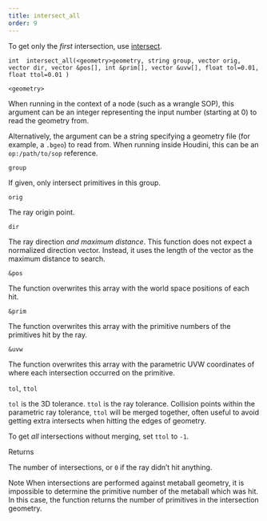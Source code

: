 ```yaml
---
title: intersect_all
order: 9
---
```

To get only the *first* intersection, use [intersect](intersect.html "This function computes the first intersection of a ray with geometry.").

`int  intersect_all(<geometry>geometry, string group, vector orig, vector dir, vector &pos[], int &prim[], vector &uvw[], float tol=0.01, float ttol=0.01 )`

`<geometry>`

When running in the context of a node (such as a wrangle SOP), this argument can be an integer representing the input number (starting at 0) to read the geometry from.

Alternatively, the argument can be a string specifying a geometry file (for example, a `.bgeo`) to read from. When running inside Houdini, this can be an `op:/path/to/sop` reference.

`group`

If given, only intersect primitives in this group.

`orig`

The ray origin point.

`dir`

The ray direction *and maximum distance*.
This function does not expect a normalized direction vector.
Instead, it uses the length of the vector as the maximum distance to search.

`&pos`

The function overwrites this array with the world space positions of each hit.

`&prim`

The function overwrites this array with the primitive numbers of the primitives hit by the ray.

`&uvw`

The function overwrites this array with the parametric UVW coordinates of where each intersection occurred on the primitive.

`tol`, `ttol`

`tol` is the 3D tolerance. `ttol` is the ray tolerance.
Collision points within the parametric ray tolerance, `ttol` will be merged
together, often useful to avoid getting extra intersects when hitting the edges
of geometry.

To get *all* intersections without merging, set `ttol` to `-1`.

Returns

The number of intersections, or `0` if the ray didn’t hit anything.

Note
When intersections are performed against metaball geometry, it is
impossible to determine the primitive number of the metaball which
was hit. In this case, the function returns the number of primitives
in the intersection geometry.
